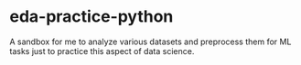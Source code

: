 # eda-practice-python
A sandbox for me to analyze various datasets and preprocess them for ML tasks just to practice this aspect of data science.
